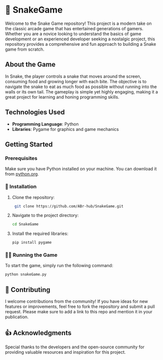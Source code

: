 # :snake: SnakeGame
Welcome to the Snake Game repository! This project is a modern take on the classic arcade game that has entertained generations of gamers. Whether you are a novice looking to understand the basics of game development or an experienced developer seeking a nostalgic project, this repository provides a comprehensive and fun approach to building a Snake game from scratch.

## About the Game
In Snake, the player controls a snake that moves around the screen, consuming food and growing longer with each bite. The objective is to navigate the snake to eat as much food as possible without running into the walls or its own tail. The gameplay is simple yet highly engaging, making it a great project for learning and honing programming skills.

## Technologies Used
* **Programming Language**: Python
* **Libraries**: Pygame for graphics and game mechanics

## Getting Started
### Prerequisites
Make sure you have Python installed on your machine. You can download it from [python.org](https://www.python.org/).

### :minidisc: Installation
1. Clone the repository:
   ```bash
    git clone https://github.com/ABr-hub/SnakeGame.git
    ```
2. Navigate to the project directory:
    ```bash
    cd SnakeGame
    ```
3. Install the required libraries:
    ```python
    pip install pygame
    ```

### :running_man: Running the Game
To start the game, simply run the following command:
   ```bash
   python snakeGame.py
   ```

## :mechanical_arm: Contributing
I welcome contributions from the community! If you have ideas for new features or improvements, feel free to fork the repository and submit a pull request. Please make sure to add a link to this repo and mention it in your publication.

## :+1: Acknowledgments
Special thanks to the developers and the open-source community for providing valuable resources and inspiration for this project.
